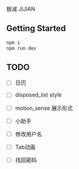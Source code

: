 极减 JIJIAN

## Getting Started

```bash
npm i
npm run dev
```

## TODO
- [ ] 日历
- [ ] disposed_list style
- [ ] motion_sense 展示形式
- [ ] 小助手
- [ ] 修改用户名
- [ ] Tab动画
- [ ] 找回密码

